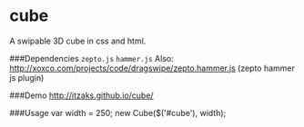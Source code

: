 cube
====

A swipable 3D cube in css and html.

###Dependencies
`zepto.js` `hammer.js`
Also: http://xoxco.com/projects/code/dragswipe/zepto.hammer.js (zepto hammer js plugin)

###Demo
http://itzaks.github.io/cube/

###Usage
  var width = 250;
  new Cube($('#cube'), width);
  
